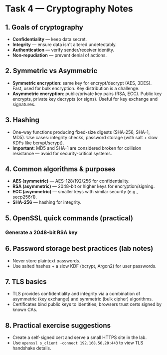 # Task 4 — Cryptography Notes


## 1. Goals of cryptography
- **Confidentiality** — keep data secret.
- **Integrity** — ensure data isn't altered undetectably.
- **Authentication** — verify sender/receiver identity.
- **Non-repudiation** — prevent denial of actions.


## 2. Symmetric vs Asymmetric
- **Symmetric encryption**: same key for encrypt/decrypt (AES, 3DES). Fast, used for bulk encryption. Key distribution is a challenge.
- **Asymmetric encryption**: public/private key pairs (RSA, ECC). Public key encrypts, private key decrypts (or signs). Useful for key exchange and signatures.


## 3. Hashing
- One-way functions producing fixed-size digests (SHA-256, SHA-1, MD5). Use cases: integrity checks, password storage (with salt + slow KDFs like bcrypt/scrypt).
- **Important**: MD5 and SHA-1 are considered broken for collision resistance — avoid for security-critical systems.


## 4. Common algorithms & purposes
- **AES (symmetric)** — AES-128/192/256 for confidentiality.
- **RSA (asymmetric)** — 2048-bit or higher keys for encryption/signing.
- **ECC (asymmetric)** — smaller keys with similar security (e.g., secp256r1).
- **SHA-256** — hashing for integrity.


## 5. OpenSSL quick commands (practical)
### Generate a 2048-bit RSA key


## 6. Password storage best practices (lab notes)
- Never store plaintext passwords.
- Use salted hashes + a slow KDF (bcrypt, Argon2) for user passwords.


## 7. TLS basics
- TLS provides confidentiality and integrity via a combination of asymmetric (key exchange) and symmetric (bulk cipher) algorithms.
- Certificates bind public keys to identities; browsers trust certs signed by known CAs.


## 8. Practical exercise suggestions
- Create a self-signed cert and serve a small HTTPS site in the lab.
- Use `openssl s_client -connect 192.168.56.20:443` to view TLS handshake details.
